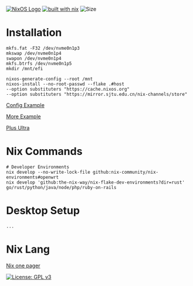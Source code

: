 [![NixOS Logo](https://img.shields.io/badge/NixOS-white?style=plat-square&logo=nixos&logoColor=5277C3)](https://shields.io/)
[![built with nix](https://img.shields.io/static/v1?logo=nixos&logoColor=white&label=&message=Built%20with%20Nix&color=41439a)](https://builtwithnix.org)
![Size](https://img.shields.io/github/repo-size/zendo/nsworld?color=red&label=size&style=plat-square)

# Installation

``` shell
mkfs.fat -F32 /dev/nvme0n1p3
mkswap /dev/nvme0n1p4
swapon /dev/nvme0n1p4
mkfs.btrfs /dev/nvme0n1p5
mkdir /mnt/efi

nixos-generate-config --root /mnt
nixos-install --no-root-passwd --flake .#host
--option substituters "https://cache.nixos.org"
--option substituters "https://mirror.sjtu.edu.cn/nix-channels/store"
```

[Config Example](https://github.com/thiagokokada/nix-configs)

[More Example](https://github.com/foo-dogsquared/nixos-config)

[Plus Ultra](https://github.com/jakehamilton/config)

# Nix Commands

``` shell
# Developer Environments
nix develop --no-write-lock-file github:nix-community/nix-environments#openwrt
nix develop 'github:the-nix-way/nix-flake-dev-environments?dir=rust'
go/rust/python/java/node/php/ruby-on-rails
```

# Desktop Setup

``` shell
...
```

# Nix Lang

<!-- <img src="https://raw.githubusercontent.com/NixOS/nixos-artwork/master/logo/nix-snowflake.svg" align="right" alt="Nix logo" width="150"> -->

[Nix one pager](https://github.com/tazjin/nix-1p)

[![License: GPL v3](https://img.shields.io/badge/License-GPL%20v3-blue.svg)](http://www.gnu.org/licenses/gpl-3.0)

